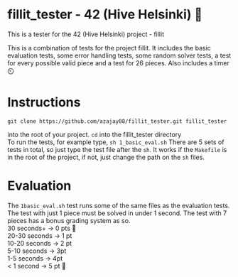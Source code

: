 # fillit_tester - 42 (Hive Helsinki) 🧩
This is a tester for the 42 (Hive Helsinki) project - fillit

This is a combination of tests for the project fillit. It includes 
the basic evaluation tests, some error handling tests, some random
solver tests, a test for every possible valid piece and a test for
26 pieces. Also includes a timer ⏲️

# Instructions
```
git clone https://github.com/azajay08/fillit_tester.git fillit_tester
```  
into the root of your project. `cd` into the fillit_tester directory  
To run the tests, for example type, `sh 1_basic_eval.sh`
There are 5 sets of tests in total, so just type the test file after the `sh`. It works if the `Makefile` is in the root of the project, if not, just change the path on the `sh` files.

# Evaluation
The `1basic_eval.sh` test runs some of the same files as the evaluation tests.  
The test with just 1 piece must be solved in under 1 second. The test with 7 pieces has a bonus grading system as so.  
30 seconds+ -> 0 pts 🐢  
20-30 seconds -> 1 pt  
10-20 seconds -> 2 pt  
5-10 seconds -> 3pt  
1-5 seconds -> 4pt  
< 1 second -> 5 pt 🚀
